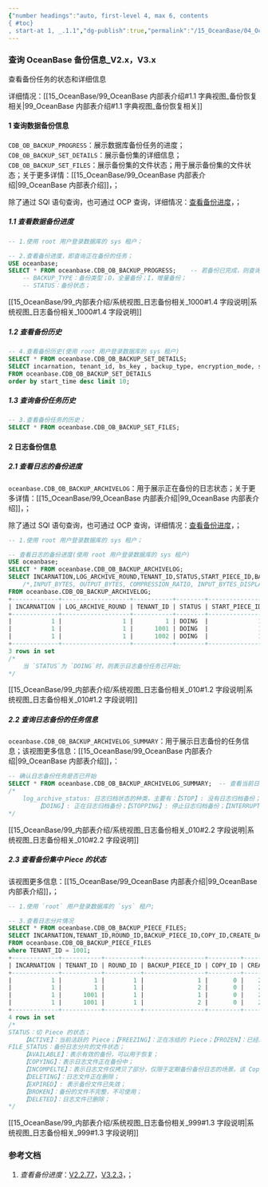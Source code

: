```yaml
---
{"number headings":"auto, first-level 4, max 6, contents
{ #toc}
, start-at 1, _.1.1","dg-publish":true,"permalink":"/15_OceanBase/04_OceanBase 安全，高可用，容灾/OceanBase 高可用和容灾/备份恢复管理/查询 OceanBase 备份信息_V2.x，V3.x/","dgPassFrontmatter":true}
---
```




### 查询 OceanBase 备份信息_V2.x，V3.x
查看备份任务的状态和详细信息

详细情况：[[15_OceanBase/99_OceanBase 内部表介绍#1.1 字典视图_备份恢复相关\|99_OceanBase 内部表介绍#1.1 字典视图_备份恢复相关]]

#### 1 查询数据备份信息

`CDB_OB_BACKUP_PROGRESS`：展示数据库备份任务的进度；`CDB_OB_BACKUP_SET_DETAILS`：展示备份集的详细信息；`CDB_OB_BACKUP_SET_FILES`：展示备份集的文件状态；用于展示备份集的文件状态；关于更多详情：[[15_OceanBase/99_OceanBase 内部表介绍\|99_OceanBase 内部表介绍]]，；

除了通过 SQl 语句查询，也可通过 OCP 查询，详细情况：[查看备份进度](https://www.oceanbase.com/docs/enterprise-oceanbase-database-cn-10000000000355896)，；

##### 1.1 查看数据备份进度
```sql
-- 1.使用 root 用户登录数据库的 sys 租户；

-- 2.查看备份进度，即查询正在备份的任务；
USE oceanbase;
SELECT * FROM oceanbase.CDB_OB_BACKUP_PROGRESS;    -- 若备份已完成，则查询无结果；
	-- BACKUP_TYPE：备份类型；D，全量备份；I，增量备份；
	-- STATUS：备份状态；
```
[[15_OceanBase/99_内部表介绍/系统视图_日志备份相关_1000#1.4 字段说明\|系统视图_日志备份相关_1000#1.4 字段说明]]


##### 1.2 查看备份历史
```sql
-- 4.查看备份历史(使用 root 用户登录数据库的 sys 租户)
SELECT * FROM oceanbase.CDB_OB_BACKUP_SET_DETAILS;
SELECT incarnation, tenant_id, bs_key , backup_type, encryption_mode, start_time, completion_time, elapsed_secondes , keep, output_bytes_display, output_rate_bytes_display, status 
FROM oceanbase.CDB_OB_BACKUP_SET_DETAILS
order by start_time desc limit 10;
```

##### 1.3 查询备份任务历史
```sql
-- 3.查看备份任务的历史；
SELECT * FROM oceanbase.CDB_OB_BACKUP_SET_FILES;
```


#### 2 日志备份信息
##### 2.1 查看日志的备份进度
`oceanbase.CDB_OB_BACKUP_ARCHIVELOG`：用于展示正在备份的日志状态；关于更多详情：[[15_OceanBase/99_OceanBase 内部表介绍\|99_OceanBase 内部表介绍]]，；

除了通过 SQl 语句查询，也可通过 OCP 查询，详细情况：[查看备份进度](https://www.oceanbase.com/docs/enterprise-oceanbase-database-cn-10000000000355896)，；

```sql
-- 1.使用 root 用户登录数据库的 sys 租户；

-- 查看日志的备份进度(使用 root 用户登录数据库的 sys 租户)
USE oceanbase;
SELECT * FROM oceanbase.CDB_OB_BACKUP_ARCHIVELOG;
SELECT INCARNATION,LOG_ARCHIVE_ROUND,TENANT_ID,STATUS,START_PIECE_ID,BACKUP_PIECE_ID, MIN_FIRST_TIME, MAX_NEXT_TIME
	/*,INPUT_BYTES, OUTPUT_BYTES, COMPRESSION_RATIO, INPUT_BYTES_DISPLAY, OUTPUT_BYTES_DISPLAY*/
FROM oceanbase.CDB_OB_BACKUP_ARCHIVELOG;
+-------------+-------------------+-----------+--------+----------------+-----------------+----------------------------+----------------------------+-------------+--------------+-------------------+---------------------+----------------------+
| INCARNATION | LOG_ARCHIVE_ROUND | TENANT_ID | STATUS | START_PIECE_ID | BACKUP_PIECE_ID | MIN_FIRST_TIME             | MAX_NEXT_TIME              | INPUT_BYTES | OUTPUT_BYTES | COMPRESSION_RATIO | INPUT_BYTES_DISPLAY | OUTPUT_BYTES_DISPLAY |
+-------------+-------------------+-----------+--------+----------------+-----------------+----------------------------+----------------------------+-------------+--------------+-------------------+---------------------+----------------------+
|           1 |                 1 |         1 | DOING  |              1 |               1 | 2021-07-22 15:18:06.135913 | 2021-07-22 15:18:10.116704 |           0 |            0 |              NULL | 0.00MB              | 0.00MB               |
|           1 |                 1 |      1001 | DOING  |              1 |               1 | 2021-07-22 15:18:06.135913 | 2021-07-22 15:18:10.483601 |           0 |            0 |              NULL | 0.00MB              | 0.00MB               |
|           1 |                 1 |      1002 | DOING  |              1 |               1 | 2021-07-22 15:18:06.135913 | 2021-07-22 15:18:10.116704 |           0 |            0 |              NULL | 0.00MB              | 0.00MB               |
+-------------+-------------------+-----------+--------+----------------+-----------------+----------------------------+----------------------------+-------------+--------------+-------------------+---------------------+----------------------+
3 rows in set
/*
	当 `STATUS`为 `DOING`时，则表示日志备份任务已开始;
*/
```
[[15_OceanBase/99_内部表介绍/系统视图_日志备份相关_010#1.2 字段说明\|系统视图_日志备份相关_010#1.2 字段说明]]


##### 2.2 查询日志备份的任务信息
`oceanbase.CDB_OB_BACKUP_ARCHIVELOG_SUMMARY`：用于展示日志备份的任务信息；该视图更多信息：[[15_OceanBase/99_OceanBase 内部表介绍\|99_OceanBase 内部表介绍]]，： 

```sql
-- 确认日志备份任务是否已开始
SELECT * FROM oceanbase.CDB_OB_BACKUP_ARCHIVELOG_SUMMARY;  -- 查看当前日志归档状态信息
/*
	log_archive_status: 日志归档状态的种类，主要有：【STOP】: 没有日志归档备份；【BEGINNING】: 正在启动日志归档备份；
		【DOING】: 正在日志归档备份；【STOPPING】: 停止日志归档备份；【INTERRUPTED】: 日志归档备份断流了；
*/
```
[[15_OceanBase/99_内部表介绍/系统视图_日志备份相关_010#2.2 字段说明\|系统视图_日志备份相关_010#2.2 字段说明]]


##### 2.3 查看备份集中 Piece 的状态
该视图更多信息：[[15_OceanBase/99_OceanBase 内部表介绍\|99_OceanBase 内部表介绍]]，；
```sql
-- 1.使用 `root` 用户登录数据库的 `sys` 租户;

-- 3.查看日志分片情况
SELECT * FROM oceanbase.CDB_OB_BACKUP_PIECE_FILES;
SELECT INCARNATION,TENANT_ID,ROUND_ID,BACKUP_PIECE_ID,COPY_ID,CREATE_DATE,START_TS,CHECKPOINT_TS,MAX_TS,STATUS,FILE_STATUS,COMPATIBLE,START_PIECE_ID
FROM oceanbase.CDB_OB_BACKUP_PIECE_FILES
where TENANT_ID = 1001;
+-------------+-----------+----------+-----------------+---------+-------------+----------------------------+----------------------------+----------------------------+--------+-------------+------------+----------------+
| INCARNATION | TENANT_ID | ROUND_ID | BACKUP_PIECE_ID | COPY_ID | CREATE_DATE | START_TS                   | CHECKPOINT_TS              | MAX_TS                     | STATUS | FILE_STATUS | COMPATIBLE | START_PIECE_ID |
+-------------+-----------+----------+-----------------+---------+-------------+----------------------------+----------------------------+----------------------------+--------+-------------+------------+----------------+
|           1 |         1 |        1 |               1 |       0 |    20210430 | 2021-04-30 00:00:28.197301 | 2021-04-30 00:59:49.402568 | 2021-04-30 01:02:32.336195 | FROZEN | AVAILABLE   |          1 |              1 |
|           1 |         1 |        1 |               2 |       0 |    20210430 | 2021-04-30 01:02:32.336195 | 2021-04-30 02:01:38.260158 | 2021-04-30 02:04:10.990039 | ACTIVE | AVAILABLE   |          1 |              1 |
|           1 |      1001 |        1 |               1 |       0 |    20210430 | 2021-04-30 00:00:28.197301 | 2021-04-30 01:00:00.733364 | 2021-04-30 01:02:32.166782 | FROZEN | AVAILABLE   |          1 |              1 |
|           1 |      1001 |        1 |               2 |       0 |    20210430 | 2021-04-30 01:02:32.166782 | 2021-04-30 02:01:38.260158 | 2021-04-30 02:04:09.731651 | ACTIVE | AVAILABLE   |          1 |              1 |
+-------------+-----------+----------+-----------------+---------+-------------+----------------------------+----------------------------+----------------------------+--------+-------------+------------+----------------+
4 rows in set
/*
STATUS：切 Piece 的状态；
	【ACTIVE】：当前活跃的 Piece；【FREEZING】：正在冻结的 Piece；【FROZEN】：已经冻结的 Piece，此状态后，该 Piece 的状态不会再修改了；
FILE_STATUS：备份日志分片的文件状态；
	【AVAILABLE】：表示有效的备份，可以用于恢复；
	【COPYING】：表示日志文件正在备份中；
	【INCOMPELTE】：表示日志文件仅拷贝了部分，仅限于定期备份备份日志的场景。该 Copy 的 checkpoint_ts 比原备份的 checkpoint ts 小，可以用于 checkpoint_ts 之前的恢复；
	【DELETING】：日志文件正在删除；
	【EXPIRED】: 表示备份文件已失效；
	【BROKEN】：备份的文件不完整，不可使用；
	【DELETED】：日志文件已删除；
*/
```
[[15_OceanBase/99_内部表介绍/系统视图_日志备份相关_999#1.3 字段说明\|系统视图_日志备份相关_999#1.3 字段说明]]


### 参考文档
1. *查看备份进度*：[V2.2.77](https://www.oceanbase.com/docs/enterprise-oceanbase-database-cn-10000000000377196)，[V3.2.3](https://www.oceanbase.com/docs/enterprise-oceanbase-database-cn-10000000000355896)，；


